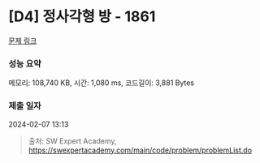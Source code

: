 # [D4] 정사각형 방 - 1861 

[문제 링크](https://swexpertacademy.com/main/code/problem/problemDetail.do?contestProbId=AV5LtJYKDzsDFAXc) 

### 성능 요약

메모리: 108,740 KB, 시간: 1,080 ms, 코드길이: 3,881 Bytes

### 제출 일자

2024-02-07 13:13



> 출처: SW Expert Academy, https://swexpertacademy.com/main/code/problem/problemList.do